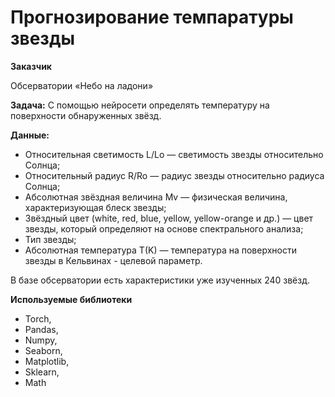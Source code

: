 # Прогнозирование темпаратуры звезды

**Заказчик**

Обсерватории «Небо на ладони»

**Задача:** 
C помощью нейросети определять температуру на поверхности обнаруженных звёзд.

**Данные:**
- Относительная светимость L/Lo — светимость звезды относительно Солнца;
- Относительный радиус R/Ro — радиус звезды относительно радиуса Солнца;
- Абсолютная звёздная величина Mv — физическая величина, характеризующая блеск звезды;
- Звёздный цвет (white, red, blue, yellow, yellow-orange и др.) — цвет звезды, который определяют на основе спектрального анализа;
- Тип звезды;
- Абсолютная температура T(K) — температура на поверхности звезды в Кельвинах - целевой параметр.

В базе обсерватории есть характеристики уже изученных 240 звёзд.

 **Используемые библиотеки** 
 
- Torch,
- Pandas,
- Numpy,
- Seaborn,
- Matplotlib,
- Sklearn,
- Math 